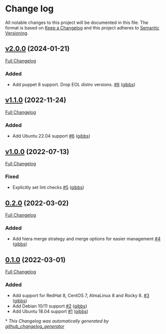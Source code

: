 # Change log

All notable changes to this project will be documented in this file. The format is based on [Keep a Changelog](http://keepachangelog.com/en/1.0.0/) and this project adheres to [Semantic Versioning](http://semver.org).

## [v2.0.0](https://github.com/gibbs/puppet-login_defs/tree/v2.0.0) (2024-01-21)

[Full Changelog](https://github.com/gibbs/puppet-login_defs/compare/v1.1.0...v2.0.0)

### Added

- Add puppet 8 support. Drop EOL distro versions. [\#8](https://github.com/gibbs/puppet-login_defs/pull/8) ([gibbs](https://github.com/gibbs))

## [v1.1.0](https://github.com/gibbs/puppet-login_defs/tree/v1.1.0) (2022-11-24)

[Full Changelog](https://github.com/gibbs/puppet-login_defs/compare/v1.0.0...v1.1.0)

### Added

- Add Ubuntu 22.04 support [\#6](https://github.com/gibbs/puppet-login_defs/pull/6) ([gibbs](https://github.com/gibbs))

## [v1.0.0](https://github.com/gibbs/puppet-login_defs/tree/v1.0.0) (2022-07-13)

[Full Changelog](https://github.com/gibbs/puppet-login_defs/compare/0.2.0...v1.0.0)

### Fixed

- Explicitly set lint checks [\#5](https://github.com/gibbs/puppet-login_defs/pull/5) ([gibbs](https://github.com/gibbs))

## [0.2.0](https://github.com/gibbs/puppet-login_defs/tree/0.2.0) (2022-03-02)

[Full Changelog](https://github.com/gibbs/puppet-login_defs/compare/0.1.0...0.2.0)

### Added

- Add hiera merge strategy and merge options for easier management [\#4](https://github.com/gibbs/puppet-login_defs/pull/4) ([gibbs](https://github.com/gibbs))

## [0.1.0](https://github.com/gibbs/puppet-login_defs/tree/0.1.0) (2022-03-01)

[Full Changelog](https://github.com/gibbs/puppet-login_defs/compare/30e39f3b39dcce5c65e34fd69e12e43e6340b4a1...0.1.0)

### Added

- Add support for RedHat 8, CentOS 7, AlmaLinux 8 and Rocky 8. [\#3](https://github.com/gibbs/puppet-login_defs/pull/3) ([gibbs](https://github.com/gibbs))
- Add Debian 10/11 support [\#2](https://github.com/gibbs/puppet-login_defs/pull/2) ([gibbs](https://github.com/gibbs))
- Add Ubuntu 18.04 support [\#1](https://github.com/gibbs/puppet-login_defs/pull/1) ([gibbs](https://github.com/gibbs))



\* *This Changelog was automatically generated by [github_changelog_generator](https://github.com/github-changelog-generator/github-changelog-generator)*
